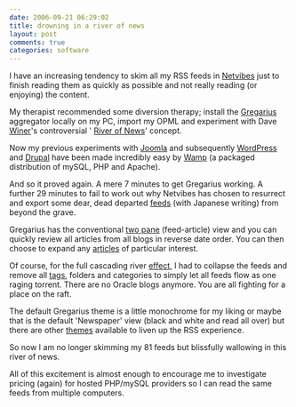 ```yaml
---
date: 2006-09-21 06:29:02
title: drowning in a river of news
layout: post
comments: true
categories: software
---
```

I have an increasing tendency to skim all my RSS feeds in
[Netvibes](http://www.nbrightside.com/blog/2006/05/25/good-vibes-from-netvibes/)
just to finish reading them as quickly as possible and not really reading (or
enjoying) the content.

My therapist recommended some diversion therapy; install the
[Gregarius](http://gregarius.net/) aggregator locally on my PC, import
my OPML and experiment with Dave
[Winer](http://scripting.wordpress.com/)'s controversial '
[River of News](http://www.reallysimplesyndication.com/riverOfNews)' concept.

Now my previous experiments with
[Joomla](http://www.nbrightside.com/blog/2006/01/31/finally-succumbed/)
and subsequently [WordPress](http://wordpress.org/) and
[Drupal](http://drupal.org/) have been made incredibly easy by
[Wamp](http://www.wampserver.com/en/) (a packaged distribution of mySQL,
PHP and Apache).

And so it proved again. A mere 7 minutes to get Gregarius working. A
further 29 minutes to fail to work out why Netvibes has chosen to
resurrect and export some dear, dead departed
[feeds](http://oracledoug.com/serendipity/) (with Japanese writing) from
beyond the grave.

Gregarius has the conventional
[two pane](http://flickr.com/photos/70276096@N00/249333422/in/photostream/)
(feed-article) view and you can quickly review all articles from all
blogs in reverse date order. You can then choose to expand any
[articles](http://flickr.com/photos/70276096@N00/249333418/in/photostream/)
of particular interest.

Of course, for the full cascading river
[effect](http://flickr.com/photos/70276096@N00/249333419/in/photostream/),
I had to collapse the feeds and remove all
[tags](http://www.nbrightside.com/blog/2006/03/02/tags-categories-and-labels/),
folders and categories to simply let all feeds flow as one raging
torrent. There are no Oracle blogs anymore. You are all fighting for a
place on the raft.

The default Gregarius theme is a little monochrome for my liking or
maybe that is the default 'Newspaper' view (black and white and read all
over) but there are other
[themes](http://flickr.com/photos/70276096@N00/249333421/in/photostream/)
available to liven up the RSS experience.

So now I am no longer skimming my 81 feeds but blissfully wallowing in
this river of news.

All of this excitement is almost enough to encourage me to investigate
pricing (again) for hosted PHP/mySQL providers so I can read the same
feeds from multiple computers.
